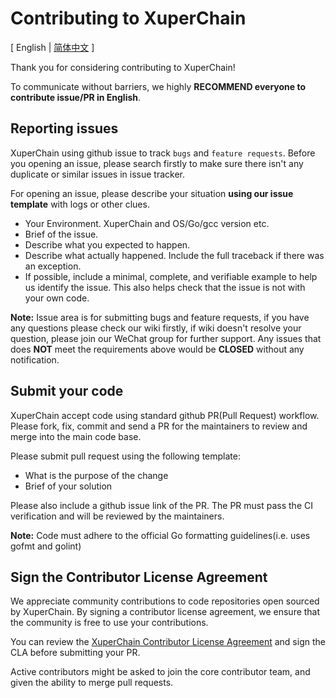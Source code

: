 # Contributing to XuperChain

[ English | [简体中文](https://github.com/superconsensus/matrixchain/blob/master/CONTRIBUTING_CN.md) ]

Thank you for considering contributing to XuperChain!

To communicate without barriers, we highly **RECOMMEND everyone to contribute issue/PR in English**.

## Reporting issues
XuperChain using github issue to track `bugs` and `feature requests`. Before you opening an issue, please search firstly to make sure there isn't any duplicate or similar issues in issue tracker.

For opening an issue, please describe your situation **using our issue template** with logs or other clues.

* Your Environment. XuperChain and OS/Go/gcc version etc.
* Brief of the issue.
* Describe what you expected to happen.
* Describe what actually happened. Include the full traceback if there was an exception.
* If possible, include a minimal, complete, and verifiable example to help us identify the issue. This also helps check that the issue is not with your own code.

**Note:** Issue area is for submitting bugs and feature requests, if you have any questions please check our wiki firstly, if wiki doesn't resolve your question, please join our WeChat group for further support. Any issues that does **NOT** meet the requirements above would be **CLOSED** without any notification.

## Submit your code
XuperChain accept code using standard github PR(Pull Request) workflow. Please fork, fix, commit and send a PR for the maintainers to review and merge into the main code base.

Please submit pull request using the following template:

* What is the purpose of the change
* Brief of your solution

Please also include a github issue link of the PR. The PR must pass the CI verification and will be reviewed by the maintainers.

**Note:** Code must adhere to the official Go formatting guidelines(i.e. uses gofmt and golint)

## Sign the Contributor License Agreement
We appreciate community contributions to code repositories open sourced by XuperChain. By signing a contributor license agreement, we ensure that the community is free to use your contributions.

You can review the [XuperChain Contributor License Agreement](https://cla-assistant.io/superconsensus/matrixchain) and sign the CLA before submitting your PR.

Active contributors might be asked to join the core contributor team, and given the ability to merge pull requests.

